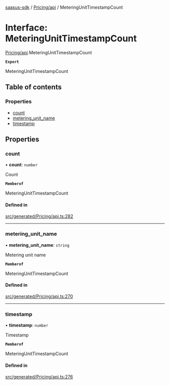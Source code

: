 [saasus-sdk](../README.md) / [Pricing/api](../modules/Pricing_api.md) / MeteringUnitTimestampCount

# Interface: MeteringUnitTimestampCount

[Pricing/api](../modules/Pricing_api.md).MeteringUnitTimestampCount

**`Export`**

MeteringUnitTimestampCount

## Table of contents

### Properties

- [count](Pricing_api.MeteringUnitTimestampCount.md#count)
- [metering\_unit\_name](Pricing_api.MeteringUnitTimestampCount.md#metering_unit_name)
- [timestamp](Pricing_api.MeteringUnitTimestampCount.md#timestamp)

## Properties

### count

• **count**: `number`

Count

**`Memberof`**

MeteringUnitTimestampCount

#### Defined in

[src/generated/Pricing/api.ts:282](https://github.com/saasus-platform/saasus-sdk-javascript/blob/c67ac22/src/generated/Pricing/api.ts#L282)

___

### metering\_unit\_name

• **metering\_unit\_name**: `string`

Metering unit name

**`Memberof`**

MeteringUnitTimestampCount

#### Defined in

[src/generated/Pricing/api.ts:270](https://github.com/saasus-platform/saasus-sdk-javascript/blob/c67ac22/src/generated/Pricing/api.ts#L270)

___

### timestamp

• **timestamp**: `number`

Timestamp

**`Memberof`**

MeteringUnitTimestampCount

#### Defined in

[src/generated/Pricing/api.ts:276](https://github.com/saasus-platform/saasus-sdk-javascript/blob/c67ac22/src/generated/Pricing/api.ts#L276)
